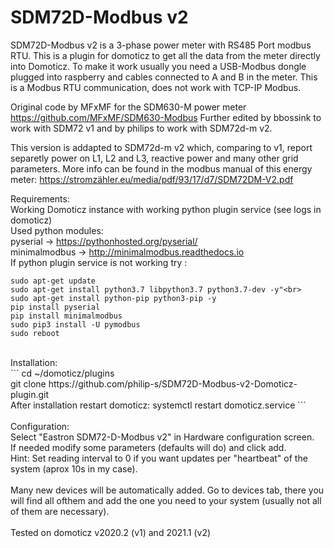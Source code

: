 # SDM72D-Modbus v2
SDM72D-Modbus v2 is a 3-phase power meter with RS485 Port modbus RTU. 
This is a plugin for domoticz to get all the data from the meter directly into Domoticz. 
To make it work usually you need a USB-Modbus dongle plugged into raspberry and cables connected to A and B in the meter. 
This is a Modbus RTU communication, does not work with TCP-IP Modbus.

Original code by MFxMF for the SDM630-M power meter https://github.com/MFxMF/SDM630-Modbus
Further edited by bbossink to work with SDM72 v1 and by philips to work with SDM72d-m v2.

This version is addapted to SDM72d-m v2 which, comparing to v1, report separetly power on L1, L2 and L3, reactive power and many other grid parameters.
More info can be found in the modbus manual of this energy meter: https://stromzähler.eu/media/pdf/93/17/d7/SDM72DM-V2.pdf

Requirements: <br>
Working Domoticz instance with working python plugin service (see logs in domoticz)<br>
Used python modules: <br>
pyserial -> https://pythonhosted.org/pyserial/ <br>
minimalmodbus -> http://minimalmodbus.readthedocs.io<br>
If python plugin service is not working try :
```
sudo apt-get update
sudo apt-get install python3.7 libpython3.7 python3.7-dev -y"<br>
sudo apt-get install python-pip python3-pip -y
pip install pyserial
pip install minimalmodbus
sudo pip3 install -U pymodbus
sudo reboot
```
<br>
Installation: <br>
```
cd ~/domoticz/plugins<br>
git clone https://github.com/philip-s/SDM72D-Modbus-v2-Domoticz-plugin.git <br>
After installation restart domoticz: 
systemctl restart domoticz.service 
```
<br>
<br>
Configuration: <br>
Select "Eastron SDM72-D-Modbus v2" in Hardware configuration screen.<br>
If needed modify some parameters (defaults will do) and click add.<br>
Hint: Set reading interval to 0 if you want updates per "heartbeat" of the system (aprox 10s in my case).<br>
<br>
Many new devices will be automatically added. 
Go to devices tab, there you will find all ofthem and add the one you need to your system (usually not all of them are necessary).<br>
<br>
Tested on domoticz v2020.2 (v1) and 2021.1 (v2)
<br><br><br>


